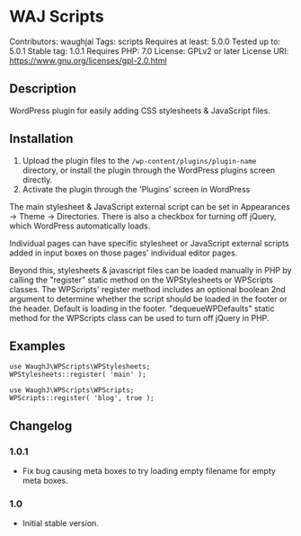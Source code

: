 # WAJ Scripts
Contributors: waughjai
Tags: scripts
Requires at least: 5.0.0
Tested up to: 5.0.1
Stable tag: 1.0.1
Requires PHP: 7.0
License: GPLv2 or later
License URI: https://www.gnu.org/licenses/gpl-2.0.html


## Description

WordPress plugin for easily adding CSS stylesheets & JavaScript files.


## Installation

1. Upload the plugin files to the `/wp-content/plugins/plugin-name` directory, or install the plugin through the WordPress plugins screen directly.
2. Activate the plugin through the 'Plugins' screen in WordPress

The main stylesheet & JavaScript external script can be set in Appearances -> Theme -> Directories. There is also a checkbox for turning off jQuery, which WordPress automatically loads.

Individual pages can have specific stylesheet or JavaScript external scripts added in input boxes on those pages' individual editor pages.

Beyond this, stylesheets & javascript files can be loaded manually in PHP by calling the "register" static method on the WPStylesheets or WPScripts classes. The WPScripts' register method includes an optional boolean 2nd argument to determine whether the script should be loaded in the footer or the header. Default is loading in the footer. "dequeueWPDefaults" static method for the WPScripts class can be used to turn off jQuery in PHP.


## Examples

	use WaughJ\WPScripts\WPStylesheets;
	WPStylesheets::register( 'main' );

	use WaughJ\WPScripts\WPScripts;
	WPScripts::register( 'blog', true );


## Changelog

### 1.0.1
* Fix bug causing meta boxes to try loading empty filename for empty meta boxes.

### 1.0
* Initial stable version.
